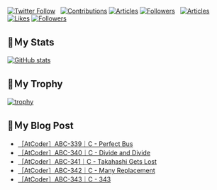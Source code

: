 [![Twitter Follow](https://img.shields.io/twitter/follow/hyperdb?label=twitter&logo=twitter&style=plastic)](https://twitter.com/hyperdb)
&nbsp;
[![Contributions](https://badgen.org/img/qiita/hyperdb/contributions?style=plastic)](https://qiita.com/hyperdb)
[![Articles](https://badgen.org/img/qiita/hyperdb/articles?style=plastic)](https://qiita.com/hyperdb)
[![Followers](https://badgen.org/img/qiita/hyperdb/followers?style=plastic)](https://qiita.com/hyperdb)
&nbsp;
[![Articles](https://badgen.org/img/zenn/hyperdb/articles)](https://zenn.dev/hyperdb)
[![Likes](https://badgen.org/img/zenn/hyperdb/likes?style=plastic)](https://zenn.dev/hyperdb)
[![Followers](https://badgen.org/img/zenn/hyperdb/followers?style=plastic)](https://zenn.dev/hyperdb)

## 🔖Ｍy Stats

[![GitHub stats](https://github-readme-stats-eight-theta.vercel.app/api?username=hyperdb&theme=radical&count_private=true&show_icons=true)](https://github.com/anuraghazra/github-readme-stats)

## 🔖Ｍy Trophy

[![trophy](https://github-profile-trophy.vercel.app/?username=hyperdb&theme=onedark)](https://github.com/ryo-ma/github-profile-trophy)

## 🔖Ｍy Blog Post

<!-- BLOG-POST-LIST:START -->
- [［AtCoder］ABC-339｜C - Perfect Bus](https://zenn.dev/hyperdb/articles/26cc50b563c695)
- [［AtCoder］ABC-340｜C - Divide and Divide](https://zenn.dev/hyperdb/articles/074e6bdc85c7c7)
- [［AtCoder］ABC-341｜C - Takahashi Gets Lost](https://zenn.dev/hyperdb/articles/90e34cc29276fc)
- [［AtCoder］ABC-342｜C - Many Replacement](https://zenn.dev/hyperdb/articles/00663783739774)
- [［AtCoder］ABC-343｜C - 343](https://zenn.dev/hyperdb/articles/bae3afdfc2db33)
<!-- BLOG-POST-LIST:END -->

